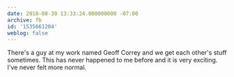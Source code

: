 ```yaml
---
date: 2018-08-30 13:33:24.000000000 -07:00
archive: fb
id: '1535661204'
weblog: false
---
```


There's a guy at my work named Geoff Correy and we get each other's stuff sometimes. This has never happened to me before and it is very exciting. I've never felt more normal.
